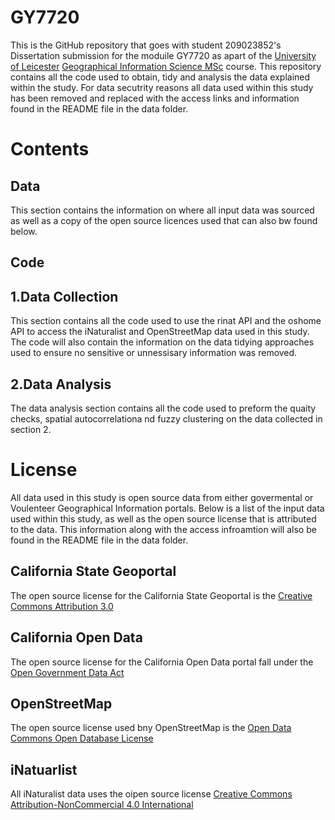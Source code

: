 # GY7720

This is the GitHub repository that goes with student 209023852's Dissertation submission for the moduile GY7720 as apart of the [University of Leicester](https://le.ac.uk) [Geographical Information Science MSc](https://le.ac.uk/courses/geographical-information-science-msc/2021) course. This repository contains all the code used to obtain, tidy and analysis the data explained within the study. For data secutrity reasons all data used within this study has been removed and replaced with the access links and information found in the README file in the data folder. 

# Contents 
## Data 
This section contains the information on where all input data was sourced as well as a copy of the open source licences used that can also bw found below. 

## Code
## 1.Data Collection
This section contains all the code used to use the rinat API and the oshome API to access the iNaturalist and OpenStreetMap data used in this study. The code will also contain the information on the data tidying approaches used to ensure no sensitive or unnessisary information was removed. 

## 2.Data Analysis 
The data analysis section contains all the code used to preform the quaity checks, spatial autocorrelationa nd fuzzy clustering on the data collected in section 2. 

# License 

All data used in this study is open source data from either govermental or Voulenteer Geographical Information portals. Below is a list of the input data used within this study, as well as the open source license that is attributed to the data. This information along with the access infroamtion will also be found in the README file in the data folder. 

## California State Geoportal 
The open source license for the California State Geoportal is the [Creative Commons Attribution 3.0](https://creativecommons.org/licenses/by/3.0/)

## California Open Data
The open source license for the California Open Data portal fall under the [Open Government Data Act](https://www.congress.gov/bill/115th-congress/house-bill/4174/text#toc-H8E449FBAEFA34E45A6F1F20EFB13ED95)

## OpenStreetMap
The open source license used bny OpenStreetMap is the [Open Data Commons Open Database License](https://opendatacommons.org/licenses/odbl/)

## iNatuarlist 
All iNaturalist data uses the oipen source license [Creative Commons Attribution-NonCommercial 4.0 International](https://creativecommons.org/licenses/by-nc/4.0/legalcode)
